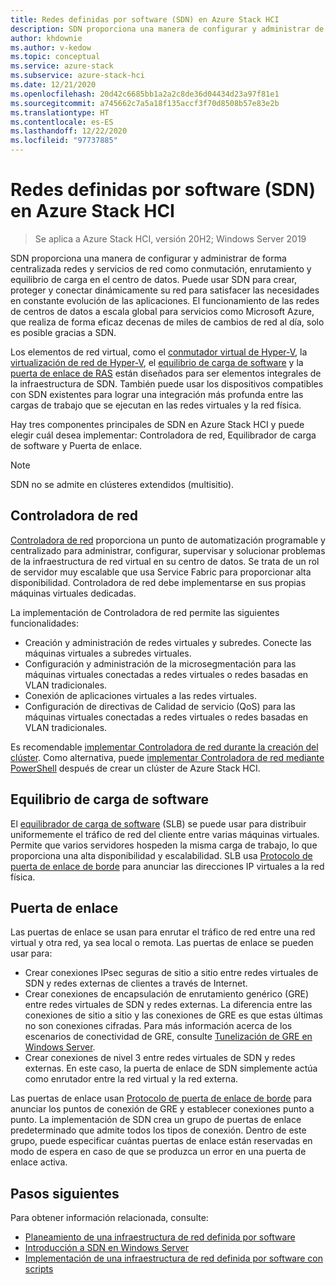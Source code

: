```yaml
---
title: Redes definidas por software (SDN) en Azure Stack HCI
description: SDN proporciona una manera de configurar y administrar de forma centralizada redes y servicios de red como conmutación, enrutamiento y equilibrio de carga en el centro de datos.
author: khdownie
ms.author: v-kedow
ms.topic: conceptual
ms.service: azure-stack
ms.subservice: azure-stack-hci
ms.date: 12/21/2020
ms.openlocfilehash: 20d42c6685bb1a2a2c8de36d04434d23a97f81e1
ms.sourcegitcommit: a745662c7a5a18f135accf3f70d8508b57e83e2b
ms.translationtype: HT
ms.contentlocale: es-ES
ms.lasthandoff: 12/22/2020
ms.locfileid: "97737885"
---
```

# <a name="software-defined-networking-sdn-in-azure-stack-hci"></a>Redes definidas por software (SDN) en Azure Stack HCI

> Se aplica a Azure Stack HCI, versión 20H2; Windows Server 2019

SDN proporciona una manera de configurar y administrar de forma centralizada redes y servicios de red como conmutación, enrutamiento y equilibrio de carga en el centro de datos. Puede usar SDN para crear, proteger y conectar dinámicamente su red para satisfacer las necesidades en constante evolución de las aplicaciones. El funcionamiento de las redes de centros de datos a escala global para servicios como Microsoft Azure, que realiza de forma eficaz decenas de miles de cambios de red al día, solo es posible gracias a SDN.

Los elementos de red virtual, como el [conmutador virtual de Hyper-V](/windows-server/virtualization/hyper-v-virtual-switch/hyper-v-virtual-switch), la [virtualización de red de Hyper-V](/windows-server/networking/sdn/technologies/hyper-v-network-virtualization/hyper-v-network-virtualization), el [equilibrio de carga de software](/windows-server/networking/sdn/technologies/network-function-virtualization/software-load-balancing-for-sdn) y la [puerta de enlace de RAS](/windows-server/networking/sdn/technologies/network-function-virtualization/ras-gateway-for-sdn) están diseñados para ser elementos integrales de la infraestructura de SDN. También puede usar los dispositivos compatibles con SDN existentes para lograr una integración más profunda entre las cargas de trabajo que se ejecutan en las redes virtuales y la red física.

Hay tres componentes principales de SDN en Azure Stack HCI y puede elegir cuál desea implementar: Controladora de red, Equilibrador de carga de software y Puerta de enlace.

   > [!NOTE]
   > SDN no se admite en clústeres extendidos (multisitio).

## <a name="network-controller"></a>Controladora de red

[Controladora de red](/windows-server/networking/sdn/technologies/Software-Defined-Networking-Technologies#network-controller) proporciona un punto de automatización programable y centralizado para administrar, configurar, supervisar y solucionar problemas de la infraestructura de red virtual en su centro de datos. Se trata de un rol de servidor muy escalable que usa Service Fabric para proporcionar alta disponibilidad. Controladora de red debe implementarse en sus propias máquinas virtuales dedicadas.

La implementación de Controladora de red permite las siguientes funcionalidades:

- Creación y administración de redes virtuales y subredes. Conecte las máquinas virtuales a subredes virtuales.
- Configuración y administración de la microsegmentación para las máquinas virtuales conectadas a redes virtuales o redes basadas en VLAN tradicionales.
- Conexión de aplicaciones virtuales a las redes virtuales.
- Configuración de directivas de Calidad de servicio (QoS) para las máquinas virtuales conectadas a redes virtuales o redes basadas en VLAN tradicionales.

Es recomendable [implementar Controladora de red durante la creación del clúster](../deploy/create-cluster.md#step-5-sdn-optional). Como alternativa, puede [implementar Controladora de red mediante PowerShell](../deploy/network-controller-powershell.md) después de crear un clúster de Azure Stack HCI.

## <a name="software-load-balancing"></a>Equilibrio de carga de software

El [equilibrador de carga de software](software-load-balancer.md) (SLB) se puede usar para distribuir uniformemente el tráfico de red del cliente entre varias máquinas virtuales. Permite que varios servidores hospeden la misma carga de trabajo, lo que proporciona una alta disponibilidad y escalabilidad. SLB usa [Protocolo de puerta de enlace de borde](/windows-server/remote/remote-access/bgp/border-gateway-protocol-bgp) para anunciar las direcciones IP virtuales a la red física.

## <a name="gateway"></a>Puerta de enlace

Las puertas de enlace se usan para enrutar el tráfico de red entre una red virtual y otra red, ya sea local o remota. Las puertas de enlace se pueden usar para:

- Crear conexiones IPsec seguras de sitio a sitio entre redes virtuales de SDN y redes externas de clientes a través de Internet.
- Crear conexiones de encapsulación de enrutamiento genérico (GRE) entre redes virtuales de SDN y redes externas. La diferencia entre las conexiones de sitio a sitio y las conexiones de GRE es que estas últimas no son conexiones cifradas. Para más información acerca de los escenarios de conectividad de GRE, consulte [Tunelización de GRE en Windows Server](/windows-server/remote/remote-access/ras-gateway/gre-tunneling-windows-server).
- Crear conexiones de nivel 3 entre redes virtuales de SDN y redes externas. En este caso, la puerta de enlace de SDN simplemente actúa como enrutador entre la red virtual y la red externa.

Las puertas de enlace usan [Protocolo de puerta de enlace de borde](/windows-server/remote/remote-access/bgp/border-gateway-protocol-bgp) para anunciar los puntos de conexión de GRE y establecer conexiones punto a punto. La implementación de SDN crea un grupo de puertas de enlace predeterminado que admite todos los tipos de conexión. Dentro de este grupo, puede especificar cuántas puertas de enlace están reservadas en modo de espera en caso de que se produzca un error en una puerta de enlace activa.

## <a name="next-steps"></a>Pasos siguientes

Para obtener información relacionada, consulte:

- [Planeamiento de una infraestructura de red definida por software](plan-software-defined-networking-infrastructure.md)
- [Introducción a SDN en Windows Server](/windows-server/networking/sdn/software-defined-networking)
- [Implementación de una infraestructura de red definida por software con scripts](/windows-server/networking/sdn/deploy/deploy-a-software-defined-network-infrastructure-using-scripts)

